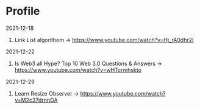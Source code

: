 # Profile
2021-12-18
  1. Link List algorithom -> https://www.youtube.com/watch?v=Hj_rA0dhr2I

2021-12-22
  1. Is Web3 all Hype? Top 10 Web 3.0 Questions & Answers -> https://www.youtube.com/watch?v=wHTcrmhskto

2021-12-29
  1. Learn Resize Observer -> https://www.youtube.com/watch?v=M2c37drnnOA

